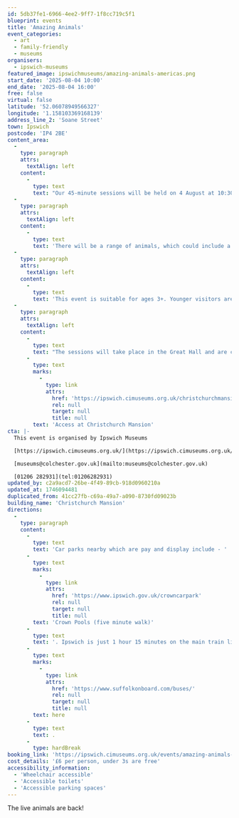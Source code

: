 ```yaml
---
id: 5db37fe1-6966-4ee2-9ff7-1f8cc719c5f1
blueprint: events
title: 'Amazing Animals'
event_categories:
  - art
  - family-friendly
  - museums
organisers:
  - ipswich-museums
featured_image: ipswichmuseums/amazing-animals-americas.png
start_date: '2025-08-04 10:00'
end_date: '2025-08-04 16:00'
free: false
virtual: false
latitude: '52.06078949566327'
longitude: '1.158103369168139'
address_line_2: 'Soane Street'
town: Ipswich
postcode: 'IP4 2BE'
content_area:
  -
    type: paragraph
    attrs:
      textAlign: left
    content:
      -
        type: text
        text: "Our 45-minute sessions will be held on 4 August at 10:30 AM, 11:30 AM, 12:30 PM, 2 PM, and 3 PM. Learn\_more about a range of animals, how they adapt and survive in their environments, and how humans impact their worlds."
  -
    type: paragraph
    attrs:
      textAlign: left
    content:
      -
        type: text
        text: 'There will be a range of animals, which could include a boa constrictor, red-footed tortoise, corn snake, western hognose, smooth-sided toad, Pac-Man frog, green basilisk, guinea pigs, tiger salamanders, hermit crabs, tarantulas, jumping spiders, whip scorpion, and tailless whip scorpion. Nine animals will be chosen depending on how happy they are on the morning.'
  -
    type: paragraph
    attrs:
      textAlign: left
    content:
      -
        type: text
        text: 'This event is suitable for ages 3+. Younger visitors are welcome to attend but will be unable to handle the animals.'
  -
    type: paragraph
    attrs:
      textAlign: left
    content:
      -
        type: text
        text: "The sessions will take place in the Great Hall and are completely accessible. For useful information, such as how to find us and what facilities Christchurch Mansion has, we recommend reading our Access information:\_"
      -
        type: text
        marks:
          -
            type: link
            attrs:
              href: 'https://ipswich.cimuseums.org.uk/christchurchmansionaccess/'
              rel: null
              target: null
              title: null
        text: 'Access at Christchurch Mansion'
cta: |-
  This event is organised by Ipswich Museums

  [https://ipswich.cimuseums.org.uk/](https://ipswich.cimuseums.org.uk/) 

  [museums@colchester.gov.uk](mailto:museums@colchester.gov.uk)

  [01206 282931](tel:01206282931)
updated_by: c2a9acd7-26be-4f49-89cb-918d0960210a
updated_at: 1746094481
duplicated_from: 41cc27fb-c69a-49a7-a090-8730fd09023b
building_name: 'Christchurch Mansion'
directions:
  -
    type: paragraph
    content:
      -
        type: text
        text: 'Car parks nearby which are pay and display include - '
      -
        type: text
        marks:
          -
            type: link
            attrs:
              href: 'https://www.ipswich.gov.uk/crowncarpark'
              rel: null
              target: null
              title: null
        text: 'Crown Pools (five minute walk)'
      -
        type: text
        text: '. Ipswich is just 1 hour 15 minutes on the main train line from London to Norwich.  Arriving at Ipswich Station the museum is approximately 20 minute walk or short bus ride to the town centre. The museum is a five minute walk from Tower Ramparts bus station in the town centre - see the latest bus timetables '
      -
        type: text
        marks:
          -
            type: link
            attrs:
              href: 'https://www.suffolkonboard.com/buses/'
              rel: null
              target: null
              title: null
        text: here
      -
        type: text
        text: .
      -
        type: hardBreak
booking_link: 'https://ipswich.cimuseums.org.uk/events/amazing-animals-americas/'
cost_details: '£6 per person, under 3s are free'
accessibility_information:
  - 'Wheelchair accessible'
  - 'Accessible toilets'
  - 'Accessible parking spaces'
---
```

The live animals are back!